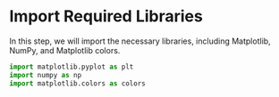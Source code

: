 # Import Required Libraries

In this step, we will import the necessary libraries, including Matplotlib, NumPy, and Matplotlib colors.

```python
import matplotlib.pyplot as plt
import numpy as np
import matplotlib.colors as colors
```
